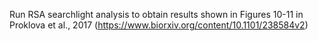 Run RSA searchlight analysis to obtain results shown in Figures 10-11 in Proklova et al., 2017 (https://www.biorxiv.org/content/10.1101/238584v2)
